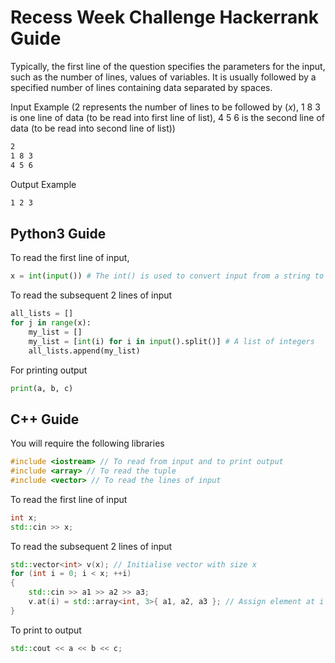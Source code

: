 # Recess Week Challenge Hackerrank Guide

Typically, the first line of the question specifies the parameters for the input, such as the number of lines, values of variables. It is usually followed by a specified number of lines containing data separated by spaces.

Input Example (2 represents the number of lines to be followed by $(x)$, 1 8 3 is one line of data (to be read into first line of list), 4 5 6 is the second line of data (to be read into second line of list))
```bash
2
1 8 3
4 5 6
```

Output Example
```bash
1 2 3
```

## Python3 Guide

To read the first line of input,

```python
x = int(input()) # The int() is used to convert input from a string to integer
```

To read the subsequent 2 lines of input
```python
all_lists = []
for j in range(x):
    my_list = []
    my_list = [int(i) for i in input().split()] # A list of integers
    all_lists.append(my_list)
```

For printing output
```python
print(a, b, c)
```

## C++ Guide

You will require the following libraries

```c++
#include <iostream> // To read from input and to print output
#include <array> // To read the tuple
#include <vector> // To read the lines of input
```

To read the first line of input

```c++
int x;
std::cin >> x;
```

To read the subsequent 2 lines of input
```c++
std::vector<int> v(x); // Initialise vector with size x
for (int i = 0; i < x; ++i)
{
    std::cin >> a1 >> a2 >> a3;
    v.at(i) = std::array<int, 3>{ a1, a2, a3 }; // Assign element at i index of vector to array of inputs
}
```

To print to output

```c++
std::cout << a << b << c;
```
